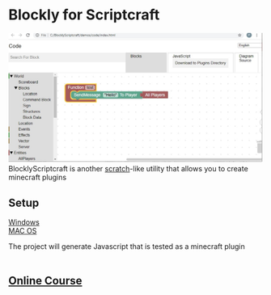 <H1>Blockly for Scriptcraft</H1>
<img src="images/blocklyScriptcraft.jpg"><br>
BlocklyScriptcraft is another <a href="https://en.wikipedia.org/wiki/Scratch_(programming_language)">scratch</a>-like utility that allows you to create minecraft plugins<br>
<h2>Setup</h2>
  <a href="http://Paulware.github.io/BlocklyScriptcraft/windowsSetup.html">Windows</a><br>
  <a href="http://Paulware.github.io/BlocklyScriptcraft/macSetup.html">MAC OS</a><br>

The project will generate Javascript that is tested as a minecraft plugin<br>
<br>
<h2><a href="http://Paulware.github.io/BlocklyScriptcraft/onlineCourse.html">Online Course</a></h2>
